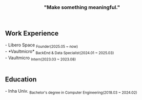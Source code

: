 <h3 align="center">"Make something meaningful."</h3>
<br>

<h2>Work Experience</h2>
- Libero Space <sub>Founder(2025.05 ~ now)</sub><br>
- *Vaultmicro* <sub>BackEnd & Data Specialist(2024.01 ~ 2025.03)</sub><br>
- Vaultmicro <sub>Intern(2023.03 ~ 2023.08)</sub><br>
<br>

<h2>Education</h2>
- Inha Univ. <sub>Bachelor's degree in Computer Engineering(2018.03 ~ 2024.02)</sub><br>
<br>

